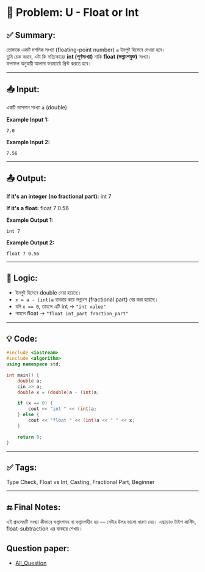 # 🧩 Problem: U - Float or Int

## ✅ Summary:
তোমাকে একটি দশমিক সংখ্যা (floating-point number) `a` ইনপুট হিসেবে দেওয়া হবে।  
তুমি চেক করবে, এটা কি সত্যিকারের **int (পূর্ণসংখ্যা)** নাকি **float (ভগ্নাংশযুক্ত)** সংখ্যা।  
ফলাফল অনুযায়ী আলাদা ফরম্যাটে প্রিন্ট করতে হবে।

---

## 📥 Input:
একটি ভাসমান সংখ্যা `a` (double)

**Example Input 1:**

```
7.0
```
**Example Input 2:**

```
7.56
```
---
## 📤 Output:
**If it's an integer (no fractional part):**
int 7

**If it's a float:**
float 7 0.56

**Example Output 1:**
```
int 7

```
**Example Output 2:**
```
float 7 0.56
```

---

## 🧠 Logic:
- ইনপুট হিসেবে double নেয়া হয়েছে।
- `x = a - (int)a` ব্যবহার করে ভগ্নাংশ (fractional part) বের করা হয়েছে।
- যদি `x == 0`, তাহলে এটি int → `"int value"`
- নাহলে float → `"float int_part fraction_part"`

---

## 💡 Code:
```cpp
#include <iostream>
#include <algorithm>
using namespace std;

int main() {
    double a;
    cin >> a;
    double x = (double)a - (int)a;

    if (x == 0) {
        cout << "int " << (int)a;
    } else {
        cout << "float " << (int)a << " " << x;
    }

    return 0;
}

```

---

## ✅ Tags:
Type Check, Float vs Int, Casting, Fractional Part, Beginner

---

## 🔚 Final Notes:
এই প্রবলেমটি সংখ্যা কীভাবে ভগ্নাংশসহ বা ভগ্নাংশহীন হয় — সেটার উপর ভালো ধারণা দেয়।
এছাড়াও টাইপ কাস্টিং, float-subtraction এর ব্যবহার শেখায়।

## Question paper:
- [All_Question](../Question%20Paper/All_Question.pdf)
